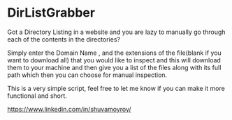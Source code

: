 # DirListGrabber

Got a Directory Listing in a website and you are lazy to manually go through each of the contents in the directories?

Simply enter the Domain Name , and the extensions of the file(blank if you want to download all) that you would like to inspect
and this will download them to your machine and then give you a list of the files along with its full path 
which then you can choose for manual inspection.

This is a very simple script, feel free to let me know if you can make it more functional and short.

https://www.linkedin.com/in/shuvamoyroy/
